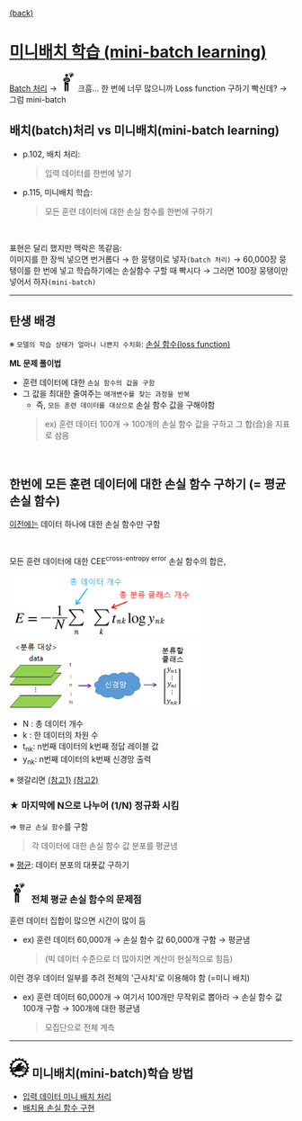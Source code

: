 [(back)](https://github.com/DoranLyong/DL_coding_master/tree/master/Self_tutorial/3_learning/MNIST_learning)

# [미니배치 학습 (mini-batch learning)](https://blog.naver.com/cheeryun/221380230376)

[Batch 처리](https://github.com/DoranLyong/DL_coding_master/tree/master/Self_tutorial/2_inference/MNIST_classify/3_batch_process) → <img src="meeting_problem.png" width=33>크흠... 한 번에 너무 많으니까 Loss function 구하기 빡신데? → 그럼 mini-batch 


## 배치(batch)처리 vs 미니배치(mini-batch learning)
* p.102, 배치 처리: 
    > 입력 데이터를 한번에 넣기 
* p.115, 미니배치 학습: 
    > 모든 훈련 데이터에 대한 손실 함수를 한번에 구하기 

<br/>

표현은 달리 했지만 맥락은 똑같음: <br/>
이미지를 한 장씩 넣으면 번거롭다 → 한 뭉탱이로 넣자```(batch 처리)``` → 60,000장 뭉탱이를 한 번에 넣고 학습하기에는 손실함수 구할 때 빡시다 → 그러면 100장 뭉탱이만 넣어서 하자```(mini-batch)``` 

*** 

## 탄생 배경 
※ ```모델의 학습 상태가 얼마나 나쁜지 수치화```: [손실 함수(loss function)](https://github.com/DoranLyong/DL_coding_master/tree/master/Self_tutorial/3_learning/MNIST_learning/2_loss_function)

<b>__ML 문제 풀이법__</b>
* 훈련 데이터에 대한 ```손실 함수의 값을 구함```
* 그 값을 최대한 줄여주는 ```매개변수를 찾는 과정을 반복```
    * 즉, ```모든 훈련 데이터를 대상으로``` 손실 함수 값을 구해야함 
    > ex) 훈련 데이터 100개 → 100개의 손실 함수 값을 구하고 그 합(合)을 지표로 삼음 

<br/>


## 한번에 모든 훈련 데이터에  대한 손실 함수 구하기 (= 평균 손실 함수)
[이전에는](https://github.com/DoranLyong/DL_coding_master/tree/master/Self_tutorial/3_learning/MNIST_learning/2_loss_function) 데이터 하나에 대한 손실 함수만 구함 

<br/>

모든 훈련 데이터에 대한 CEE<sup>cross-entropy error</sup> 손실 함수의 합은, 

<img src="mean_loss.png" width=350> <img src="mini-batch.png" width=350>
* N : 총 데이터 개수 
* k : 한 데이터의 차원 수 
* t<sub>nk</sub>: n번째 데이터의 k번째 정답 레이블 값 
* y<sub>nk</sub>: n번째 데이터의 k번째 신경망 출력 

※ 헷갈리면 [(참고1)](https://blog.naver.com/cheeryun/221380130245) [(참고2)](https://github.com/DoranLyong/DL_coding_master/tree/master/Self_tutorial/3_learning/MNIST_learning/2_loss_function/2_CEE)

### ★ 마지막에 N으로 나누어 (1/N) 정규화 시킴 
⇒ ```평균 손실 함수```를 구함  
> 각 데이터에 대한 손실 함수 값 분포를 평균냄 

※ [평균](https://blog.naver.com/cheeryun/221336576844): 데이터 분포의 대푯값 구하기 

### <img src="meeting_problem.png" width=35> 전체 평균 손실 함수의 문제점 
훈련 데이터 집합이 많으면 시간이 많이 듬 
* ex) 훈련 데이터 60,000개 → 손실 함수 값 60,000개 구함 → 평균냄 
    > (빅 데이터 수준으로 더 많아지면 계산이 현실적으로 힘듬)

이런 경우 데이터 일부를 추려 전체의 '근사치'로 이용해야 함 (=미니 배치)

* ex) 훈련 데이터 60,000개 → 여기서 100개만 무작위로 뽑아라 → 손실 함수 값 100개 구함 → 100개에 대한 평균냄 
    > 모집단으로 전체 계측 

*** 
## <img src="5_how_to_do.png" width=35> 미니배치(mini-batch)학습 방법
* [입력 데이터 미니 배치 처리](https://github.com/DoranLyong/DL_coding_master/tree/master/Self_tutorial/3_learning/MNIST_learning/3_mini-batch/mini_batch_learning)
* [배치용 손실 함수 구현](https://github.com/DoranLyong/DL_coding_master/tree/master/Self_tutorial/3_learning/MNIST_learning/3_mini-batch/batch_CEE)